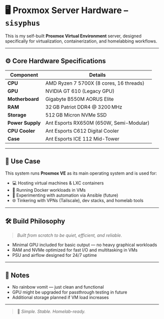 # 🖥️ Proxmox Server Hardware – `sisyphus`

This is my self-built **Proxmox Virtual Environment** server, designed specifically for virtualization, containerization, and homelabbing workflows.

---

## ⚙️ Core Hardware Specifications

| Component        | Details                                |
|------------------|----------------------------------------|
| **CPU**          | AMD Ryzen 7 5700X (8 cores, 16 threads)|
| **GPU**          | NVIDIA GT 610 (Legacy GPU)             |
| **Motherboard**  | Gigabyte B550M AORUS Elite             |
| **RAM**          | 32 GB Patriot DDR4 @ 3200 MHz          |
| **Storage**      | 512 GB Micron NVMe SSD                 |
| **Power Supply** | Ant Esports RX650M (650W, Semi-Modular)|
| **CPU Cooler**   | Ant Esports C612 Digital Cooler        |
| **Case**         | Ant Esports ICE 112 Mid-Tower          |

---

## 🧪 Use Case

This system runs **Proxmox VE** as its main operating system and is used for:

- 💻 Hosting virtual machines & LXC containers  
- 🐳 Running Docker workloads in VMs  
- 🔁 Experimenting with automation via Ansible (future)  
- 🌐 Tinkering with VPNs (Tailscale), dev stacks, and homelab tools

---

## 🛠️ Build Philosophy

> _Built from scratch to be quiet, efficient, and reliable._

- Minimal GPU included for basic output — no heavy graphical workloads
- RAM and NVMe optimized for fast I/O and multitasking in VMs
- PSU and airflow designed for 24/7 uptime

---



## 🧠 Notes

- No rainbow vomit — just clean and functional
- GPU might be upgraded for passthrough testing in future
- Additional storage planned if VM load increases

---

> 🚀 *Simple. Stable. Homelab-ready.*
